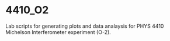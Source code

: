 # 4410_O2

Lab scripts for generating plots and data analaysis for PHYS 4410 Michelson Interferometer experiment (O-2). 

